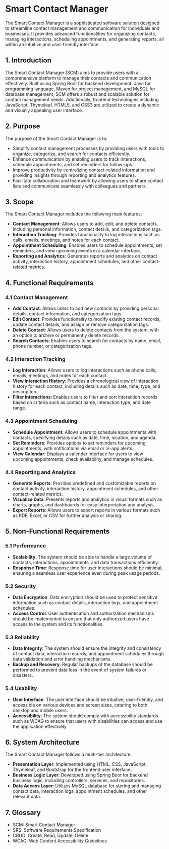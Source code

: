 # Smart Contact Manager

The Smart Contact Manager is a sophisticated software solution designed to streamline contact management and communication for individuals and businesses. It provides advanced functionalities for organizing contacts, managing interactions, scheduling appointments, and generating reports, all within an intuitive and user-friendly interface.

## 1. Introduction

The Smart Contact Manager (SCM) aims to provide users with a comprehensive platform to manage their contacts and communication effectively. Built using Spring Boot for backend development, Java for programming language, Maven for project management, and MySQL for database management, SCM offers a robust and scalable solution for contact management needs. Additionally, frontend technologies including JavaScript, Thymeleaf, HTML5, and CSS3 are utilized to create a dynamic and visually appealing user interface.

## 2. Purpose

The purpose of the Smart Contact Manager is to:

- Simplify contact management processes by providing users with tools to organize, categorize, and search for contacts efficiently.
- Enhance communication by enabling users to track interactions, schedule appointments, and set reminders for follow-ups.
- Improve productivity by centralizing contact-related information and providing insights through reporting and analytics features.
- Facilitate collaboration and teamwork by allowing users to share contact lists and communicate seamlessly with colleagues and partners.

## 3. Scope

The Smart Contact Manager includes the following main features:

- **Contact Management**: Allows users to add, edit, and delete contacts, including personal information, contact details, and categorization tags.
- **Interaction Tracking**: Provides functionality to log interactions such as calls, emails, meetings, and notes for each contact.
- **Appointment Scheduling**: Enables users to schedule appointments, set reminders, and view upcoming events in a calendar interface.
- **Reporting and Analytics**: Generates reports and analytics on contact activity, interaction history, appointment schedules, and other contact-related metrics.

## 4. Functional Requirements

### 4.1 Contact Management
- **Add Contact**: Allows users to add new contacts by providing personal details, contact information, and categorization tags.
- **Edit Contact**: Provides functionality to modify existing contact records, update contact details, and assign or remove categorization tags.
- **Delete Contact**: Allows users to delete contacts from the system, with an option to archive or permanently delete records.
- **Search Contacts**: Enables users to search for contacts by name, email, phone number, or categorization tags.

### 4.2 Interaction Tracking
- **Log Interaction**: Allows users to log interactions such as phone calls, emails, meetings, and notes for each contact.
- **View Interaction History**: Provides a chronological view of interaction history for each contact, including details such as date, time, type, and description.
- **Filter Interactions**: Enables users to filter and sort interaction records based on criteria such as contact name, interaction type, and date range.

### 4.3 Appointment Scheduling
- **Schedule Appointment**: Allows users to schedule appointments with contacts, specifying details such as date, time, location, and agenda.
- **Set Reminders**: Provides options to set reminders for upcoming appointments, with notifications via email or in-app alerts.
- **View Calendar**: Displays a calendar interface for users to view upcoming appointments, check availability, and manage schedules.

### 4.4 Reporting and Analytics
- **Generate Reports**: Provides predefined and customizable reports on contact activity, interaction history, appointment schedules, and other contact-related metrics.
- **Visualize Data**: Presents reports and analytics in visual formats such as charts, graphs, and dashboards for easy interpretation and analysis.
- **Export Reports**: Allows users to export reports in various formats such as PDF, Excel, or CSV for further analysis or sharing.

## 5. Non-Functional Requirements

### 5.1 Performance
- **Scalability**: The system should be able to handle a large volume of contacts, interactions, appointments, and data transactions efficiently.
- **Response Time**: Response time for user interactions should be minimal, ensuring a seamless user experience even during peak usage periods.

### 5.2 Security
- **Data Encryption**: Data encryption should be used to protect sensitive information such as contact details, interaction logs, and appointment schedules.
- **Access Control**: User authentication and authorization mechanisms should be implemented to ensure that only authorized users have access to the system and its functionalities.

### 5.3 Reliability
- **Data Integrity**: The system should ensure the integrity and consistency of contact data, interaction records, and appointment schedules through data validation and error handling mechanisms.
- **Backup and Recovery**: Regular backups of the database should be performed to prevent data loss in the event of system failures or disasters.

### 5.4 Usability
- **User Interface**: The user interface should be intuitive, user-friendly, and accessible on various devices and screen sizes, catering to both desktop and mobile users.
- **Accessibility**: The system should comply with accessibility standards such as WCAG to ensure that users with disabilities can access and use the application effectively.

## 6. System Architecture

The Smart Contact Manager follows a multi-tier architecture:

- **Presentation Layer**: Implemented using HTML, CSS, JavaScript, Thymeleaf, and Bootstrap for the frontend user interface.
- **Business Logic Layer**: Developed using Spring Boot for backend business logic, including controllers, services, and repositories.
- **Data Access Layer**: Utilizes MySQL database for storing and managing contact data, interaction logs, appointment schedules, and other relevant data.

## 7. Glossary

- SCM: Smart Contact Manager
- SRS: Software Requirements Specification
- CRUD: Create, Read, Update, Delete
- WCAG: Web Content Accessibility Guidelines
